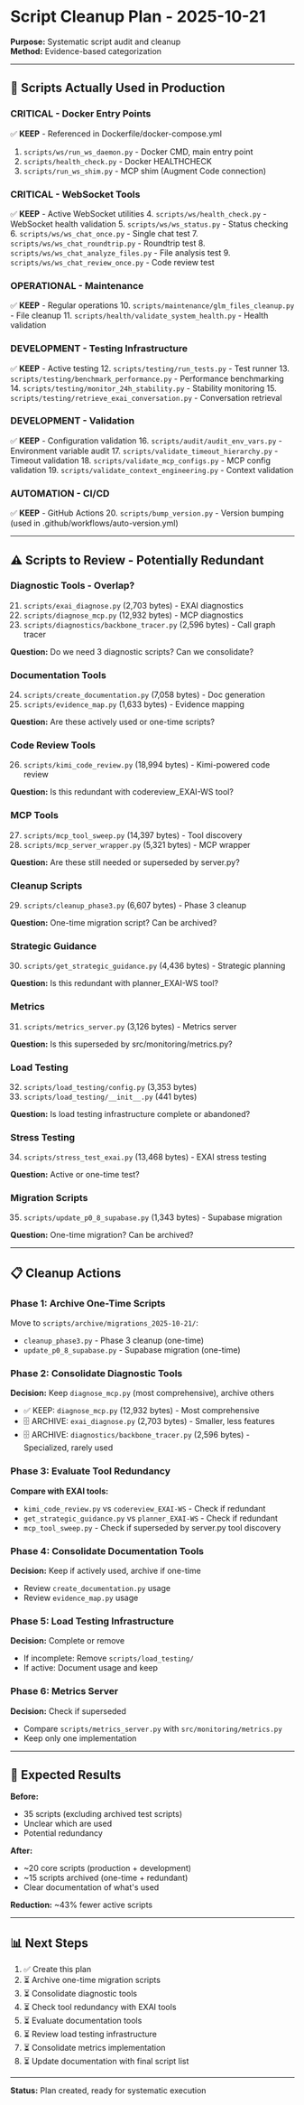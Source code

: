 # Script Cleanup Plan - 2025-10-21
**Purpose:** Systematic script audit and cleanup  
**Method:** Evidence-based categorization

---

## 🎯 Scripts Actually Used in Production

### **CRITICAL - Docker Entry Points**
✅ **KEEP** - Referenced in Dockerfile/docker-compose.yml
1. `scripts/ws/run_ws_daemon.py` - Docker CMD, main entry point
2. `scripts/health_check.py` - Docker HEALTHCHECK
3. `scripts/run_ws_shim.py` - MCP shim (Augment Code connection)

### **CRITICAL - WebSocket Tools**
✅ **KEEP** - Active WebSocket utilities
4. `scripts/ws/health_check.py` - WebSocket health validation
5. `scripts/ws/ws_status.py` - Status checking
6. `scripts/ws/ws_chat_once.py` - Single chat test
7. `scripts/ws/ws_chat_roundtrip.py` - Roundtrip test
8. `scripts/ws/ws_chat_analyze_files.py` - File analysis test
9. `scripts/ws/ws_chat_review_once.py` - Code review test

### **OPERATIONAL - Maintenance**
✅ **KEEP** - Regular operations
10. `scripts/maintenance/glm_files_cleanup.py` - File cleanup
11. `scripts/health/validate_system_health.py` - Health validation

### **DEVELOPMENT - Testing Infrastructure**
✅ **KEEP** - Active testing
12. `scripts/testing/run_tests.py` - Test runner
13. `scripts/testing/benchmark_performance.py` - Performance benchmarking
14. `scripts/testing/monitor_24h_stability.py` - Stability monitoring
15. `scripts/testing/retrieve_exai_conversation.py` - Conversation retrieval

### **DEVELOPMENT - Validation**
✅ **KEEP** - Configuration validation
16. `scripts/audit/audit_env_vars.py` - Environment variable audit
17. `scripts/validate_timeout_hierarchy.py` - Timeout validation
18. `scripts/validate_mcp_configs.py` - MCP config validation
19. `scripts/validate_context_engineering.py` - Context validation

### **AUTOMATION - CI/CD**
✅ **KEEP** - GitHub Actions
20. `scripts/bump_version.py` - Version bumping (used in .github/workflows/auto-version.yml)

---

## ⚠️ Scripts to Review - Potentially Redundant

### **Diagnostic Tools - Overlap?**
21. `scripts/exai_diagnose.py` (2,703 bytes) - EXAI diagnostics
22. `scripts/diagnose_mcp.py` (12,932 bytes) - MCP diagnostics
23. `scripts/diagnostics/backbone_tracer.py` (2,596 bytes) - Call graph tracer

**Question:** Do we need 3 diagnostic scripts? Can we consolidate?

### **Documentation Tools**
24. `scripts/create_documentation.py` (7,058 bytes) - Doc generation
25. `scripts/evidence_map.py` (1,633 bytes) - Evidence mapping

**Question:** Are these actively used or one-time scripts?

### **Code Review Tools**
26. `scripts/kimi_code_review.py` (18,994 bytes) - Kimi-powered code review

**Question:** Is this redundant with codereview_EXAI-WS tool?

### **MCP Tools**
27. `scripts/mcp_tool_sweep.py` (14,397 bytes) - Tool discovery
28. `scripts/mcp_server_wrapper.py` (5,321 bytes) - MCP wrapper

**Question:** Are these still needed or superseded by server.py?

### **Cleanup Scripts**
29. `scripts/cleanup_phase3.py` (6,607 bytes) - Phase 3 cleanup

**Question:** One-time migration script? Can be archived?

### **Strategic Guidance**
30. `scripts/get_strategic_guidance.py` (4,436 bytes) - Strategic planning

**Question:** Is this redundant with planner_EXAI-WS tool?

### **Metrics**
31. `scripts/metrics_server.py` (3,126 bytes) - Metrics server

**Question:** Is this superseded by src/monitoring/metrics.py?

### **Load Testing**
32. `scripts/load_testing/config.py` (3,353 bytes)
33. `scripts/load_testing/__init__.py` (441 bytes)

**Question:** Is load testing infrastructure complete or abandoned?

### **Stress Testing**
34. `scripts/stress_test_exai.py` (13,468 bytes) - EXAI stress testing

**Question:** Active or one-time test?

### **Migration Scripts**
35. `scripts/update_p0_8_supabase.py` (1,343 bytes) - Supabase migration

**Question:** One-time migration? Can be archived?

---

## 📋 Cleanup Actions

### **Phase 1: Archive One-Time Scripts**
Move to `scripts/archive/migrations_2025-10-21/`:
- `cleanup_phase3.py` - Phase 3 cleanup (one-time)
- `update_p0_8_supabase.py` - Supabase migration (one-time)

### **Phase 2: Consolidate Diagnostic Tools**
**Decision:** Keep `diagnose_mcp.py` (most comprehensive), archive others
- ✅ KEEP: `diagnose_mcp.py` (12,932 bytes) - Most comprehensive
- 🗄️ ARCHIVE: `exai_diagnose.py` (2,703 bytes) - Smaller, less features
- 🗄️ ARCHIVE: `diagnostics/backbone_tracer.py` (2,596 bytes) - Specialized, rarely used

### **Phase 3: Evaluate Tool Redundancy**
**Compare with EXAI tools:**
- `kimi_code_review.py` vs `codereview_EXAI-WS` - Check if redundant
- `get_strategic_guidance.py` vs `planner_EXAI-WS` - Check if redundant
- `mcp_tool_sweep.py` - Check if superseded by server.py tool discovery

### **Phase 4: Consolidate Documentation Tools**
**Decision:** Keep if actively used, archive if one-time
- Review `create_documentation.py` usage
- Review `evidence_map.py` usage

### **Phase 5: Load Testing Infrastructure**
**Decision:** Complete or remove
- If incomplete: Remove `scripts/load_testing/`
- If active: Document usage and keep

### **Phase 6: Metrics Server**
**Decision:** Check if superseded
- Compare `scripts/metrics_server.py` with `src/monitoring/metrics.py`
- Keep only one implementation

---

## 🎯 Expected Results

**Before:**
- 35 scripts (excluding archived test scripts)
- Unclear which are used
- Potential redundancy

**After:**
- ~20 core scripts (production + development)
- ~15 scripts archived (one-time + redundant)
- Clear documentation of what's used

**Reduction:** ~43% fewer active scripts

---

## 📊 Next Steps

1. ✅ Create this plan
2. ⏳ Archive one-time migration scripts
3. ⏳ Consolidate diagnostic tools
4. ⏳ Check tool redundancy with EXAI tools
5. ⏳ Evaluate documentation tools
6. ⏳ Review load testing infrastructure
7. ⏳ Consolidate metrics implementation
8. ⏳ Update documentation with final script list

---

**Status:** Plan created, ready for systematic execution

